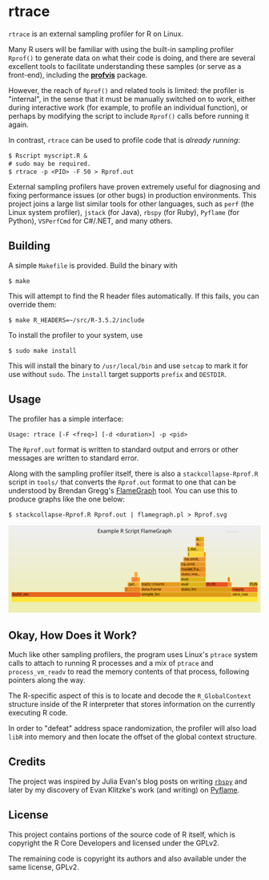 # rtrace

`rtrace` is an external sampling profiler for R on Linux.

Many R users will be familiar with using the built-in sampling profiler
`Rprof()` to generate data on what their code is doing, and there are several
excellent tools to facilitate understanding these samples (or serve as a
front-end), including the [**profvis**](https://rstudio.github.io/profvis/)
package.

However, the reach of `Rprof()` and related tools is limited: the profiler is
"internal", in the sense that it must be manually switched on to work, either
during interactive work (for example, to profile an individual function), or
perhaps by modifying the script to include `Rprof()` calls before running it
again.

In contrast, `rtrace` can be used to profile code that is *already running*:

```console
$ Rscript myscript.R &
# sudo may be required.
$ rtrace -p <PID> -F 50 > Rprof.out
```

External sampling profilers have proven extremely useful for diagnosing and
fixing performance issues (or other bugs) in production environments. This
project joins a large list similar tools for other languages, such as `perf`
(the Linux system profiler), `jstack` (for Java), `rbspy` (for Ruby), `Pyflame`
(for Python), `VSPerfCmd` for C#/.NET, and many others.

## Building

A simple `Makefile` is provided. Build the binary with

```console
$ make
```

This will attempt to find the R header files automatically. If this fails, you
can override them:

```console
$ make R_HEADERS=~/src/R-3.5.2/include
```

To install the profiler to your system, use

```console
$ sudo make install
```

This will install the binary to `/usr/local/bin` and use `setcap` to mark it for
use without `sudo`. The `install` target supports `prefix` and `DESTDIR`.

## Usage

The profiler has a simple interface:

    Usage: rtrace [-F <freq>] [-d <duration>] -p <pid>

The `Rprof.out` format is written to standard output and errors or other
messages are written to standard error.

Along with the sampling profiler itself, there is also a `stackcollapse-Rprof.R`
script in `tools/` that converts the `Rprof.out` format to one that can be
understood by Brendan Gregg's [FlameGraph](http://www.brendangregg.com/flamegraphs.html)
tool. You can use this to produce graphs like the one below:

```shell
$ stackcollapse-Rprof.R Rprof.out | flamegraph.pl > Rprof.svg
```

![Example FlameGraph](example-flamegraph.svg)

## Okay, How Does it Work?

Much like other sampling profilers, the program uses Linux's `ptrace` system
calls to attach to running R processes and a mix of `ptrace` and
`process_vm_readv` to read the memory contents of that process, following
pointers along the way.

The R-specific aspect of this is to locate and decode the `R_GlobalContext`
structure inside of the R interpreter that stores information on the currently
executing R code.

In order to "defeat" address space randomization, the profiler will also load
`libR` into memory and then locate the offset of the global context structure.

## Credits

The project was inspired by Julia Evan's blog posts on writing
[`rbspy`](https://rbspy.github.io/) and later by my discovery of Evan Klitzke's
work (and writing) on [Pyflame](https://github.com/uber/pyflame).

## License

This project contains portions of the source code of R itself, which is
copyright the R Core Developers and licensed under the GPLv2.

The remaining code is copyright its authors and also available under the same
license, GPLv2.
